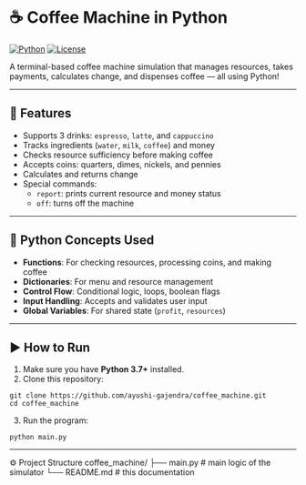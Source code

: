 # ☕ Coffee Machine in Python

[![Python](https://img.shields.io/badge/Python-3.7%2B-blue?logo=python)](https://www.python.org/)
[![License](https://img.shields.io/badge/License-MIT-green.svg)](https://choosealicense.com/licenses/mit/)

A terminal-based coffee machine simulation that manages resources, takes payments, calculates change, and dispenses coffee — all using Python!

---

## 🔧 Features

- Supports 3 drinks: `espresso`, `latte`, and `cappuccino`
- Tracks ingredients (`water`, `milk`, `coffee`) and money
- Checks resource sufficiency before making coffee
- Accepts coins: quarters, dimes, nickels, and pennies
- Calculates and returns change
- Special commands:
  - `report`: prints current resource and money status
  - `off`: turns off the machine

---

## 🧠 Python Concepts Used

- **Functions**: For checking resources, processing coins, and making coffee
- **Dictionaries**: For menu and resource management
- **Control Flow**: Conditional logic, loops, boolean flags
- **Input Handling**: Accepts and validates user input
- **Global Variables**: For shared state (`profit`, `resources`)

---

## ▶️ How to Run

1. Make sure you have **Python 3.7+** installed.  
2. Clone this repository:  
```
git clone https://github.com/ayushi-gajendra/coffee_machine.git
cd coffee_machine
```
3. Run the program:
```
python main.py
```
---

⚙️ Project Structure
coffee_machine/
├── main.py              # main logic of the simulator
└── README.md            # this documentation
